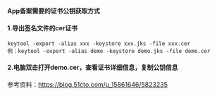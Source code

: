 #### App备案需要的证书公钥获取方式

#### 1.导出签名文件的cer证书
```
keytool -export -alias xxx -keystore xxx.jks -file xxx.cer
例：keytool -export -alias demo -keystore demo.jks -file demo.cer
```

#### 2.电脑双击打开demo.cer，查看证书详细信息，复制公钥信息




参考资料：https://blog.51cto.com/u_15861646/5823235
